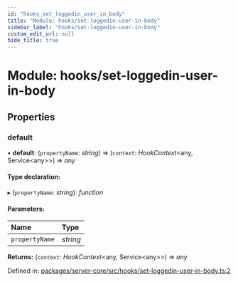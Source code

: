 ```yaml
---
id: "hooks_set_loggedin_user_in_body"
title: "Module: hooks/set-loggedin-user-in-body"
sidebar_label: "hooks/set-loggedin-user-in-body"
custom_edit_url: null
hide_title: true
---
```


# Module: hooks/set-loggedin-user-in-body

## Properties

### default

• **default**: (`propertyName`: *string*) => (`context`: *HookContext*<any, Service<any\>\>) => *any*

#### Type declaration:

▸ (`propertyName`: *string*): *function*

#### Parameters:

Name | Type |
:------ | :------ |
`propertyName` | *string* |

**Returns:** (`context`: *HookContext*<any, Service<any\>\>) => *any*

Defined in: [packages/server-core/src/hooks/set-loggedin-user-in-body.ts:2](https://github.com/xr3ngine/xr3ngine/blob/a16a45d7e/packages/server-core/src/hooks/set-loggedin-user-in-body.ts#L2)
